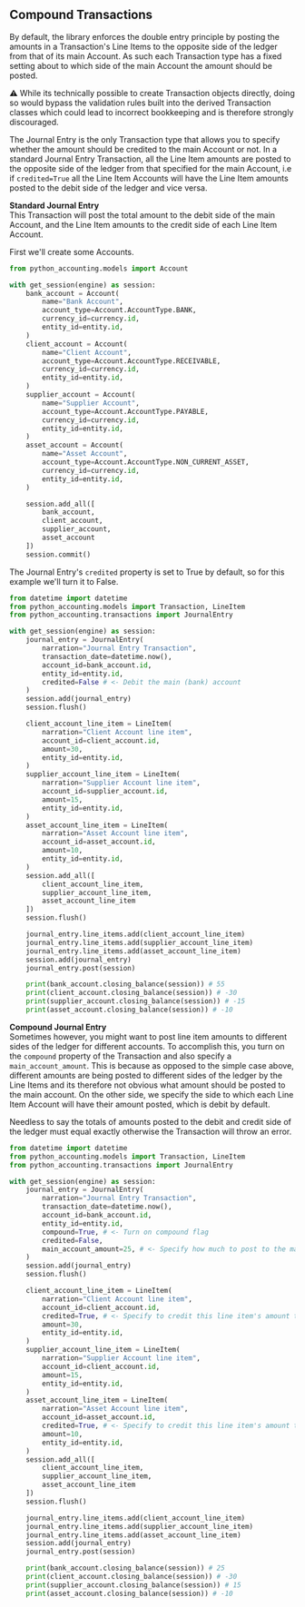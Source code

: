 ## Compound Transactions
By default, the library enforces the double entry principle by posting the amounts in a Transaction's Line Items to the opposite side of the ledger from that of its main Account. As such each Transaction type has a fixed setting about to which side of the main Account the amount should be posted. 

:warning: While its technically possible to create Transaction objects directly, doing so would bypass the validation rules built into the derived Transaction classes which could lead to incorrect bookkeeping and is therefore strongly discouraged.

The Journal Entry is the only Transaction type that allows you to specify whether the amount should be credited to the main Account or not. In a standard Journal Entry Transaction, all the Line Item amounts are posted to the opposite side of the ledger from that specified for the main Account, i.e if `credited=True` all the Line Item Accounts will have the Line Item amounts posted to the debit side of the ledger and vice versa. 

**Standard Journal Entry**  
This Transaction will post the total amount to the debit side of the main Account, and the Line Item amounts to the credit side of each Line Item Account. 

First we'll create some Accounts.

```python
from python_accounting.models import Account

with get_session(engine) as session:
    bank_account = Account(
        name="Bank Account",
        account_type=Account.AccountType.BANK,
        currency_id=currency.id,
        entity_id=entity.id,
    )
    client_account = Account(
        name="Client Account",
        account_type=Account.AccountType.RECEIVABLE,
        currency_id=currency.id,
        entity_id=entity.id,
    )
    supplier_account = Account(
        name="Supplier Account",
        account_type=Account.AccountType.PAYABLE,
        currency_id=currency.id,
        entity_id=entity.id,
    )
    asset_account = Account(
        name="Asset Account",
        account_type=Account.AccountType.NON_CURRENT_ASSET,
        currency_id=currency.id,
        entity_id=entity.id,
    )    

    session.add_all([
        bank_account, 
        client_account, 
        supplier_account, 
        asset_account
    ])
    session.commit()
```
The Journal Entry's `credited` property is set to True by default, so for this example we'll turn it to False. 

```python
from datetime import datetime 
from python_accounting.models import Transaction, LineItem
from python_accounting.transactions import JournalEntry

with get_session(engine) as session:
    journal_entry = JournalEntry(
        narration="Journal Entry Transaction",
        transaction_date=datetime.now(),
        account_id=bank_account.id,
        entity_id=entity.id,
        credited=False # <- Debit the main (bank) account
    )
    session.add(journal_entry)
    session.flush() 

    client_account_line_item = LineItem(
        narration="Client Account line item",
        account_id=client_account.id,
        amount=30,
        entity_id=entity.id,
    )
    supplier_account_line_item = LineItem(
        narration="Supplier Account line item",
        account_id=supplier_account.id,
        amount=15,
        entity_id=entity.id,
    )
    asset_account_line_item = LineItem(
        narration="Asset Account line item",
        account_id=asset_account.id,
        amount=10,
        entity_id=entity.id,
    )
    session.add_all([
        client_account_line_item,
        supplier_account_line_item,
        asset_account_line_item
    ])
    session.flush()

    journal_entry.line_items.add(client_account_line_item)
    journal_entry.line_items.add(supplier_account_line_item)
    journal_entry.line_items.add(asset_account_line_item)
    session.add(journal_entry)
    journal_entry.post(session)

    print(bank_account.closing_balance(session)) # 55
    print(client_account.closing_balance(session)) # -30
    print(supplier_account.closing_balance(session)) # -15
    print(asset_account.closing_balance(session)) # -10
```

**Compound Journal Entry**  
Sometimes however, you might want to post line item amounts to different sides of the ledger for different accounts. To accomplish this, you turn on the `compound` property of the Transaction and also specify a `main_account_amount`. This is because as opposed to the simple case above, different amounts are being posted to different sides of the ledger by the Line Items and its therefore not obvious what amount should be posted to the main account. On the other side, we specify the side to which each Line Item Account will have their amount posted, which is debit by default. 

Needless to say the totals of amounts posted to the debit and credit side of the ledger must equal exactly otherwise the Transaction will throw an error.


```python
from datetime import datetime 
from python_accounting.models import Transaction, LineItem
from python_accounting.transactions import JournalEntry

with get_session(engine) as session:
    journal_entry = JournalEntry(
        narration="Journal Entry Transaction",
        transaction_date=datetime.now(),
        account_id=bank_account.id,
        entity_id=entity.id,
        compound=True, # <- Turn on compound flag
        credited=False, 
        main_account_amount=25, # <- Specify how much to post to the main (bank) account
    )
    session.add(journal_entry)
    session.flush() 

    client_account_line_item = LineItem(
        narration="Client Account line item",
        account_id=client_account.id,
        credited=True, # <- Specify to credit this line item's amount to is account
        amount=30,
        entity_id=entity.id,
    )
    supplier_account_line_item = LineItem(
        narration="Supplier Account line item",
        account_id=client_account.id,
        amount=15,
        entity_id=entity.id,
    )
    asset_account_line_item = LineItem(
        narration="Asset Account line item",
        account_id=asset_account.id,
        credited=True, # <- Specify to credit this line item's amount to is account
        amount=10,
        entity_id=entity.id,
    )
    session.add_all([
        client_account_line_item,
        supplier_account_line_item,
        asset_account_line_item
    ])
    session.flush()

    journal_entry.line_items.add(client_account_line_item)
    journal_entry.line_items.add(supplier_account_line_item)
    journal_entry.line_items.add(asset_account_line_item)
    session.add(journal_entry)
    journal_entry.post(session)

    print(bank_account.closing_balance(session)) # 25
    print(client_account.closing_balance(session)) # -30
    print(supplier_account.closing_balance(session)) # 15
    print(asset_account.closing_balance(session)) # -10
```
